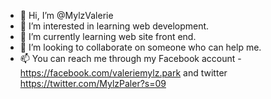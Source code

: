 - 👋 Hi, I’m @MylzValerie
- 👀 I’m interested in learning web development.
- 🌱 I’m currently learning web site front end.
- 💞️ I’m looking to collaborate on someone who can help me.
- 📫 You can reach me through my Facebook account - https://facebook.com/valeriemylz.park and twitter https://twitter.com/MylzPaler?s=09 

<!---
MylzValerie/MylzValerie is a ✨ special ✨ repository because its `README.md` (this file) appears on your GitHub profile.
You can click the Preview link to take a look at your changes.
--->
